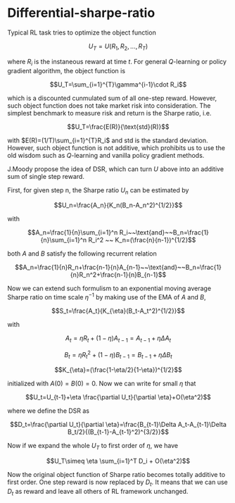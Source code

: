 # Differential-sharpe-ratio

Typical RL task tries to optimize the object function

$$U_T=U(R_1, R_2, ..., R_T)$$

where $R_i$ is the instaneous reward at time $t$. For general $Q$-learning or policy gradient algorithm, the object function is

$$U_T=\sum_{i=1}^{T}\gamma^{i-1}\cdot R_i$$

which is a discounted cunmulated sum of all one-step reward. However, such object function does not take market risk into consideration. The simplest benchmark to measure risk and return is the Sharpe ratio, i.e.

$$U_T=\frac{E(R)}{\text{std}(R)}$$

with $E(R)=(1/T)\sum_{i=1}^{T}R_i$ and std is the standard deviation. However, such object function is not additive, which prohibits us to use the old wisdom such as $Q$-learning and vanilla policy gradient methods.

J.Moody propose the idea of DSR, which can turn $U$ above into an additive sum of single step reward.

First, for given step n, the Sharpe ratio $U_n$ can be estimated by

$$U_n=\frac{A_n}{K_n(B_n-A_n^2)^{1/2}}$$

with

$$A_n=\frac{1}{n}\sum_{i=1}^n R_i~~\text{and}~~B_n=\frac{1}{n}\sum_{i=1}^n R_i^2 ~~ K_n=(\frac{n}{n-1})^{1/2}$$

both $A$ and $B$ satisfy the following recurrent relation

$$A_n=\frac{1}{n}R_n+\frac{n-1}{n}A_{n-1}~~\text{and}~~B_n=\frac{1}{n}R_n^2+\frac{n-1}{n}B_{n-1}$$

Now we can extend such formulism to an exponential moving average Sharpe ratio on time scale $\eta^{-1}$ by making use of the EMA of $A$ and $B$,

$$S_t=\frac{A_t}{K_{\eta}(B_t-A_t^2)^{1/2}}$$

with

$$A_t=\eta R_t+(1-\eta)A_{t-1}=A_{t-1}+\eta\Delta A_t$$

$$B_t=\eta R_t^2 +(1-\eta)B_{t-1}=B_{t-1}+\eta\Delta B_t$$

$$K_{\eta}=(\frac{1-\eta/2}{1-\eta})^{1/2}$$

initialized with $A(0)=B(0)=0$. Now we can write for small $\eta$ that

$$U_t=U_{t-1}+\eta \frac{\partial U_t}{\partial \eta}+O(\eta^2)$$

where we define the DSR as

$$D_t=\frac{\partial U_t}{\partial \eta}=\frac{B_{t-1}\Delta A_t-A_{t-1}\Delta B_t/2}{(B_{t-1}-A_{t-1}^2)^{3/2}}$$

Now if we expand the whole $U_T$ to first order of $\eta$, we have

$$U_T\simeq \eta \sum_{i=1}^T D_i + O(\eta^2)$$

Now the original object function of Sharpe ratio becomes totally additive to first order. One step reward is now replaced by $D_t$. It means that we can use $D_t$ as reward and leave all others of RL framework unchanged.

